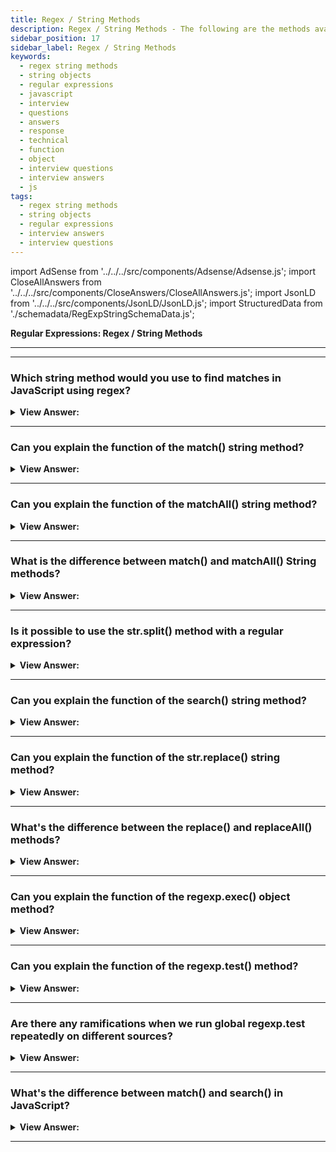 ```yaml
---
title: Regex / String Methods
description: Regex / String Methods - The following are the methods available in the regular expression and string objects. Regular Expressions Interview Questions
sidebar_position: 17
sidebar_label: Regex / String Methods
keywords:
  - regex string methods
  - string objects
  - regular expressions
  - javascript
  - interview
  - questions
  - answers
  - response
  - technical
  - function
  - object
  - interview questions
  - interview answers
  - js
tags:
  - regex string methods
  - string objects
  - regular expressions
  - interview answers
  - interview questions
---
```


import AdSense from '../../../src/components/Adsense/Adsense.js';
import CloseAllAnswers from '../../../src/components/CloseAnswers/CloseAllAnswers.js';
import JsonLD from '../../../src/components/JsonLD/JsonLD.js';
import StructuredData from './schemadata/RegExpStringSchemaData.js';

<JsonLD data={StructuredData} />

<head>
  <title>Regex / String Methods | Regular Expressions Questions</title>
</head>

**Regular Expressions: Regex / String Methods**

---

<AdSense />

---

<CloseAllAnswers />

### Which string method would you use to find matches in JavaScript using regex?

<details>
  <summary><strong>View Answer:</strong></summary>
  <div>
  <div><strong>Interview Response:</strong> The `match()` and `matchAll()` methods are used to find matches in JavaScript strings using regular expressions, returning the matches or an iterator of matches, respectively.
  </div><br />
  <div><strong className="codeExample">Code Example:</strong><br /><br />

  <div></div>

```javascript
let string = "Hello, world!";
let regex = /world/;
let result = string.match(regex);

console.log(result);  // Logs: ["world"]
```

In this example, `match()` is used to find the word "world" in the string. The method returns an array with the matched results, or `null` if no matches were found.

In addition to `match()`, the `RegExp` object's `exec()` method can also be used to find matches in a string, offering more flexibility and control such as global and sticky searching.

Here's an example using `exec()`:

```javascript
let string = "Hello, world!";
let regex = /world/g;  // 'g' for global search
let result;
while ((result = regex.exec(string)) !== null) {
    console.log(`Found ${result[0]} at index ${result.index}`);
}
```

This will log all the matches along with their indices.

  </div>
  </div>
</details>

---

### Can you explain the function of the match() string method?

<details>
  <summary><strong>View Answer:</strong></summary>
  <div>
  <div><strong>Interview Response:</strong> The `match()` method finds a specified regex pattern in a string and returns the matches as an array, or null if no match is found.
    </div><br />
  <div><strong>Technical Response:</strong> The match() method retrieves the result of matching a string against a regular expression. It has three standing modes: (1) If the regexp does not have flag g, then it returns the first match as an array with capturing groups and properties index (position of the match), input (input string, equals str). (2) If the regexp has flag g, it returns an array of all matches as strings without capturing groups and other details. (3) If there are no matches, no matter if there’s flag g or not, null returns.
    </div><br />
  <div><strong className="codeExample">Code Example:</strong><br /><br />

  <div></div>

```js
// Mode #1:
let str = 'I love JavaScript';

let result = str.match(/Java(Script)/);

console.log(result[0]); // JavaScript (full match)
console.log(result[1]); // Script (first capturing group)
console.log(result.length); // 2

// Additional information:
console.log(result.index); // 7 (match position)
console.log(result.input); // I love JavaScript (source string)

// Mode #2:
let str = 'I love JavaScript';

let result = str.match(/Java(Script)/g);

console.log(result[0]); // JavaScript
console.log(result.length); // 1

// Mode #3:
let str = 'I love JavaScript';

let result = str.match(/HTML/);

console.log(result); // null
console.log(result.length); // Error: Cannot read property 'length' of null

// * If we want the result to be an array, we can write like this:

let result = str.match(regexp) || [];
```

  </div>
  </div>
</details>

---

### Can you explain the function of the matchAll() string method?

<details>
  <summary><strong>View Answer:</strong></summary>
  <div>
  <div><strong>Interview Response:</strong> The `matchAll()` method returns an iterator of all results matching a string against a regular expression, including capturing groups.
    </div><br />
  <div><strong>Technical Response:</strong> The method str.matchAll(regexp) is a “newer, improved” variant of str.match. The str.matchAll() method returns an iterator of all results matching a string against a regular expression, including capturing groups. The RegExp object must have the /g flag; otherwise, a TypeError gets thrown. The matchAll() method may require a polyfill in some browsers.
    </div><br />
  <div><strong className="codeExample">Code Example:</strong><br /><br />

  <div></div>

```js
let str = '<h1>Hello, world!</h1>';
let regexp = /<(.*?)>/g;

let matchAll = str.matchAll(regexp);

console.log(matchAll); // [object RegExp String Iterator], not array, but an iterable

matchAll = Array.from(matchAll); // array now

let firstMatch = matchAll[0];
console.log(firstMatch[0]); // <h1>
console.log(firstMatch[1]); // h1
console.log(firstMatch.index); // 0
console.log(firstMatch.input); // <h1>Hello, world!</h1>
```

  </div>
  </div>
</details>

---

### What is the difference between match() and matchAll() String methods?

<details>
  <summary><strong>View Answer:</strong></summary>
  <div>
  <div><strong>Interview Response:</strong> The `match()` method only returns the first match, while `matchAll()` returns all matches including group captures.
    </div><br/>
  <div><strong>Technical Response:</strong> There are three differences between str.match(regexp) and str.matchAll(regexp) string methods. The matchAll method returns an iterable object with matches instead of an array. We can make a regular array from it using Array.from. Every match gets returned as an array with capturing groups (the same format as str.match without flag g). If there are no results, it returns not null but an empty iterable object. If we use the for..of to loop over matchAll matches, then the Array.from method is unnecessary because the matchall() method returns an iterable object as its result.
    </div><br />
  <div><strong className="codeExample">Code Example:</strong><br /><br />

  <div></div>

Here are examples of using `match()` and `matchAll()` in JavaScript:

```javascript
let str = "apple, banana, apple";

// Using match()
let matchResult = str.match(/apple/g);
console.log(matchResult); // ['apple', 'apple']

// Using matchAll()
let matchAllResult = [...str.matchAll(/(apple)/g)];
console.log(matchAllResult); // [{0: 'apple', 1: 'apple', groups: undefined}, {0: 'apple', 1: 'apple', groups: undefined}]
```

The `matchAll()` function returns more information about each match, including index and input string.

  </div>
  </div>
</details>

---

### Is it possible to use the str.split() method with a regular expression?

<details>
  <summary><strong>View Answer:</strong></summary>
  <div>
  <div><strong>Interview Response:</strong> Yes, `str.split()` can use Regex as a delimiter to split the string into an array of substrings.
    </div><br />
  <div><strong className="codeExample">Code Example:</strong><br /><br />

  <div></div>

```js
// Example: str.split(substring)
console.log('12-34-56'.split('-')); // array of ['12', '34', '56']

// Example: str.split(regexp)
console.log('12, 34, 56'.split(/,\s*/)); // array of ['12', '34', '56']
```

  </div>
  </div>
</details>

---

### Can you explain the function of the search() string method?

<details>
  <summary><strong>View Answer:</strong></summary>
  <div>
  <div><strong>Interview Response:</strong> The `search()` method finds the position of the first match of a regex pattern in a string, or returns -1 if not found.
    </div><br />
  <div><strong>Technical Response:</strong> The search() method executes a search for a match between a regular expression and this String object. The critical limitation: the search only finds the first match. If we need the positions of other matches, we should use other means, such as finding them all with str.matchAll(regexp).
    </div><br />
  <div><strong className="codeExample">Code Example:</strong><br /><br />

  <div></div>

```js
let str = 'A drop of ink may make a million think';

console.log(str.search(/ink/i)); // 10 (first match position)
```

  </div>
  </div>
</details>

---

### Can you explain the function of the str.replace() string method?

<details>
  <summary><strong>View Answer:</strong></summary>
  <div>
  <div><strong>Interview Response:</strong> The `str.replace()` is a JavaScript method that replaces a specified value or pattern in a string with a specified replacement string, returning a new string without changing the original one.
    </div><br />
  <div><strong>Technical Response:</strong> The replace() method returns a new string with some or all matches of a pattern replaced by a replacement. The pattern can be a string or a regular expression, and the replacement can be a string or a function to be called for each match. Using a function gives us the ultimate replacement power because it gets all the information about the match, has access to external variables, and can do everything. If a pattern is a string, only the first occurrence gets replaced.
    </div><br />
  <div><strong className="codeExample">Code Example:</strong><br /><br />

  <div></div>

```js
// replace all dashes by a colon
console.log('12-34-56'.replace(/-/g, ':')); // 12:34:56

let str = 'John Smith';
// swap first and last name
console.log(str.replace(/(john) (smith)/i, '$2, $1')); // Smith, John

// Using a function as the second argument
let str = 'html and css';
let result = str.replace(/html|css/gi, (str) => str.toUpperCase());
console.log(result); // HTML and CSS

// Replace each match by its position in the string:
console.log('Ho-Ho-ho'.replace(/ho/gi, (match, offset) => offset)); // 0-3-6
```

  </div>
  </div>
</details>

---

### What's the difference between the replace() and replaceAll() methods?

<details>
  <summary><strong>View Answer:</strong></summary>
  <div>
  <div><strong>Interview Response:</strong> The `replace()` method changes the first occurrence, while `replaceAll()` changes all occurrences of the specified regex in a string.
    </div><br />
  <div><strong>Interview Response:</strong> This method is essentially the same as str.replace, with two significant differences. (1) If the first argument is a string, it replaces all occurrences of the string, while the replace method replaces only the first occurrence. (2) If the first argument is a regular expression without the g flag, an error occurs. With the g flag, it works the same as the replace method. The primary use case for replaceAll is replacing all occurrences of a string.
    </div><br />
  <div><strong className="codeExample">Code Example:</strong><br /><br />

  <div></div>

```js
// replace all dashes by a colon
console.log('12-34-56'.replaceAll('-', ':')); // 12:34:56
```

  </div>
  </div>
</details>

---

### Can you explain the function of the regexp.exec() object method?

<details>
  <summary><strong>View Answer:</strong></summary>
  <div>
  <div><strong>Interview Response:</strong> The `regexp.exec()` method executes a search for a match in a string, returning an array of information or null if no match.
    </div><br />
  <div><strong>Technical Response:</strong> The method regexp.exec(str) method returns a match for regexp in the string str. Unlike previous methods, it gets called on a regexp, but not on a string. Depending on whether the regexp includes flag g, it works differently. If no g option is used, regexp.exec(str) gives the first match precisely as str.match (regexp). This behavior does not bring anything new. But if there’s flag g, then a call to regexp.exec(str) returns the first match and saves the position immediately after it in the property regexp.lastIndex. The next such call starts the search from position regexp.lastIndex, returns the next match, and saves the position after it in regexp.lastIndex. If there are no matches, regexp.exec returns null and resets regexp.lastIndex to 0. So, repeated calls return all matches one after another, using property regexp.lastIndex to keep track of the current search position.
    </div><br />
  <div><strong className="codeExample">Code Example:</strong><br /><br />

  <div></div>

```js
let str = 'More about JavaScript at https://javascript.info';
let regexp = /javascript/gi;

let result;

while ((result = regexp.exec(str))) {
  console.log(`Found ${result[0]} at position ${result.index}`);
  // Found JavaScript at position 11, then
  // Found javascript at position 33
}

// Search from a given position by manually setting lastIndex.
let str = 'Hello, world!';

let regexp = /\w+/g; // without flag "g", lastIndex property is ignored
regexp.lastIndex = 5; // search from 5th position (from the comma)

console.log(regexp.exec(str)); // world

// replace flag g with y
let str = 'Hello, world!';

let regexp = /\w+/y;
regexp.lastIndex = 5; // search exactly at position 5

console.log(regexp.exec(str)); // null
```

  </div>
  </div>
</details>

---

### Can you explain the function of the regexp.test() method?

<details>
  <summary><strong>View Answer:</strong></summary>
  <div>
  <div><strong>Interview Response:</strong> The `regexp.test()` is a JavaScript method that tests for a match in a string. It returns `true` if it finds a match, `false` otherwise. It doesn't return the match itself.
    </div><br />
  <div><strong>Technical Response:</strong> The method regexp.test(str) looks for a match and returns true/false whether it exists. This expression is the most precise way to run a test on a string in our regular expressions. You should note that there are some drawbacks to using the regex.test method repeatedly on global tests (flag g).
    </div><br />
  <div><strong className="codeExample">Code Example:</strong><br /><br />

  <div></div>

```js
// Basic Example:
let str = 'I love JavaScript';

// these two tests do the same
console.log(/love/i.test(str)); // true
console.log(str.search(/love/i) != -1); // true

// An example with the negative answer:
let str = 'Bla-bla-bla';

console.log(/love/i.test(str)); // false
console.log(str.search(/love/i) != -1); // false

// Use it to search from a given position with flag g:
let regexp = /love/gi;

let str = 'I love JavaScript';

// start the search from position 10:
regexp.lastIndex = 10;
console.log(regexp.test(str)); // false (no match)
```

  </div>
  </div>
</details>

---

### Are there any ramifications when we run global regexp.test repeatedly on different sources?

<details>
  <summary><strong>View Answer:</strong></summary>
  <div>
  <div><strong>Interview Response:</strong> Yes, the lastIndex property can cause issues as it changes every time `regexp.test()` is called on a global regular expression.
    </div><br />
  <div><strong>Technical Response:</strong> Yes, executing the same global regexp check on many sources several times may result in failure. When we apply the same global regexp to different inputs, we could receive an incorrect result because the regexp.test function advances the regexp.lastIndex property, forcing the search in another string to start at a non-zero position. To avoid this, we may set regexp.lastIndex=0 before each search, or we can use string methods str.match/search/... without using regexp methods, which do not use lastIndex.
    </div><br />
  <div><strong className="codeExample">Code Example:</strong><br /><br />

  <div></div>

```js
let regexp = /javascript/g; // (regexp just created: regexp.lastIndex=0)

console.log(regexp.test('javascript')); // true (regexp.lastIndex=10 now)
console.log(regexp.test('javascript')); // false
```

  </div>
  </div>
</details>

---

### What's the difference between match() and search() in JavaScript?

<details>
  <summary><strong>View Answer:</strong></summary>
  <div>
  <div><strong>Interview Response:</strong> The `match()` returns an array containing all matches (or null if no match). `search()` returns the index of the first match (or -1 if no match). Both use regular expressions.
  </div><br />
  <div><strong className="codeExample">Code Example:</strong><br /><br />

  <div></div>

Here are examples of using `match()` and `search()` in JavaScript:

```javascript
let str = "I love apples, apples are my favorite fruit";

// Using match()
let matchResult = str.match(/apples/g);
console.log(matchResult); // ['apples', 'apples']

// Using search()
let searchResult = str.search(/apples/);
console.log(searchResult); // 7
```

In the example above, `match()` returns an array with all matches, while `search()` returns the position of the first match.

  </div>
  </div>
</details>

---
